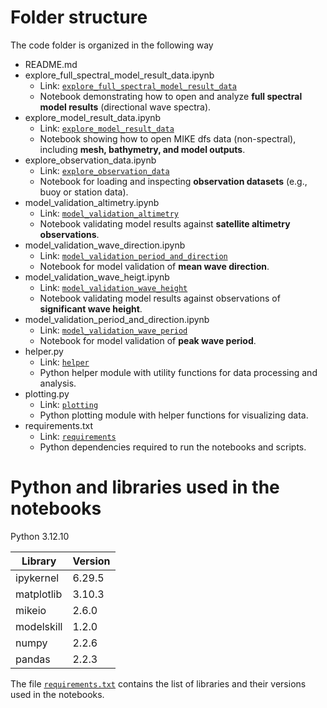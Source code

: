# Folder structure
The code folder is organized in the following way

- README.md
- explore_full_spectral_model_result_data.ipynb
    + Link: [`explore_full_spectral_model_result_data`](explore_full_spectral_model_result_data.ipynb)
    + Notebook demonstrating how to open and analyze **full spectral model results** (directional wave spectra).  
- explore_model_result_data.ipynb
    + Link: [`explore_model_result_data`](explore_model_result_data.ipynb)
    + Notebook showing how to open MIKE dfs data (non-spectral), including **mesh, bathymetry, and model outputs**.  
- explore_observation_data.ipynb
    + Link: [`explore_observation_data`](explore_observation_data.ipynb)
    + Notebook for loading and inspecting **observation datasets** (e.g., buoy or station data).  
- model_validation_altimetry.ipynb
    + Link: [`model_validation_altimetry`](model_validation_altimetry.ipynb)
    + Notebook validating model results against **satellite altimetry observations**.  
- model_validation_wave_direction.ipynb
    + Link: [`model_validation_period_and_direction`](model_validation_wave_direction.ipynb)
    + Notebook for model validation of **mean wave direction**.  
- model_validation_wave_heigt.ipynb
    + Link: [`model_validation_wave_height`](model_validation_wave_height.ipynb)
    + Notebook validating model results against observations of **significant wave height**.  
- model_validation_period_and_direction.ipynb
    + Link: [`model_validation_wave_period`](model_validation_wave_period.ipynb)
    + Notebook for model validation of **peak wave period**.  
- helper.py
    + Link: [`helper`](helper.py)
    + Python helper module with utility functions for data processing and analysis.
- plotting.py
    + Link: [`plotting`](plotting.py)
    + Python plotting module with helper functions for visualizing data.  
- requirements.txt
    + Link: [`requirements`](requirements.txt)
    + Python dependencies required to run the notebooks and scripts.  


# Python and libraries used in the notebooks

Python 3.12.10

Library | Version
--- | ---
ipykernel | 6.29.5
matplotlib | 3.10.3
mikeio | 2.6.0
modelskill | 1.2.0
numpy | 2.2.6
pandas | 2.2.3

The file [`requirements.txt`](requirements.txt) contains the list of libraries and their versions used in the notebooks.
